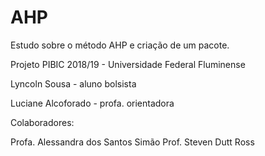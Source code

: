 # AHP
Estudo sobre o método AHP e criação de um pacote.

Projeto PIBIC 2018/19 - Universidade Federal Fluminense

Lyncoln Sousa - aluno bolsista

Luciane Alcoforado - profa. orientadora

Colaboradores:

Profa. Alessandra dos Santos Simão
Prof. Steven Dutt Ross
